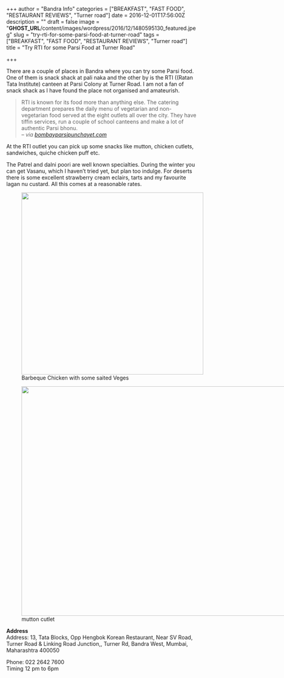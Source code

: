 +++
author = "Bandra Info"
categories = ["BREAKFAST", "FAST FOOD", "RESTAURANT REVIEWS", "Turner road"]
date = 2016-12-01T17:56:00Z
description = ""
draft = false
image = "__GHOST_URL__/content/images/wordpress/2016/12/1480595130_featured.jpeg"
slug = "try-rti-for-some-parsi-food-at-turner-road"
tags = ["BREAKFAST", "FAST FOOD", "RESTAURANT REVIEWS", "Turner road"]
title = "Try RTI for some Parsi Food at Turner Road"

+++


<p>There are a couple of places in Bandra where you can try some Parsi food. One of them is snack shack at  pali naka and the other by is the RTI ((Ratan Tata Institute) canteen at Parsi Colony at Turner Road. I am not a fan of snack shack as I have found the place not organised and amateurish.</p>
<blockquote><p>RTI is known for its food more than anything else. The catering department prepares the daily menu of vegetarian and non-vegetarian food served at the eight outlets all over the city. They have tiffin services, run a couple of school canteens and make a lot of authentic Parsi bhonu. <br /><cite> &#8211; via <a href="https://bombayparsipunchayet.com/readcontent.aspx?contentid=45&amp;categoryid=29">bombayparsipunchayet.com</a></cite></p></blockquote>
<p>At the RTI  outlet you can pick up some snacks like mutton, chicken cutlets, sandwiches, quiche chicken puff etc.</p>
<p dir="ltr">The Patrel and dalni poori are well known specialties. During the winter you can get Vasanu, which I haven&#8217;t tried yet, but plan too indulge.  For deserts there is some excellent strawberry cream eclairs, tarts and my favourite lagan nu custard. All this comes at a reasonable rates.</p>
<p><figure style="width: 479px" class="wp-caption aligncenter"><a href="https://i0.wp.com/bandra.info/wp-content/uploads/2016/12/15181397_1016780888445325_2194266709889918517_n_full.jpg?ssl=1"><img loading="lazy" src="https://i1.wp.com/bandra.info/wp-content/uploads/2016/12/15181397_1016780888445325_2194266709889918517_n.jpg?resize=479%2C479&#038;ssl=1" align="middle" width="479" height="479" class="aligncenter" data-recalc-dims="1"></a><figcaption class="wp-caption-text">Barbeque Chicken with some saited Veges</figcaption></figure><figure style="width: 959px" class="wp-caption alignnone"><a href="https://i0.wp.com/bandra.info/wp-content/uploads/2016/12/15134625_1015434421913305_58748424663734987_n_1_full.jpg?ssl=1"><img loading="lazy" src="https://i2.wp.com/bandra.info/wp-content/uploads/2016/12/15134625_1015434421913305_58748424663734987_n_1.jpg?resize=850%2C604&#038;ssl=1" align="align=&quot;aligncenter&quot;" width="850" height="604"  data-recalc-dims="1"></a><figcaption class="wp-caption-text">mutton cutlet</figcaption></figure></p>
<p dir="ltr"><strong>Address </strong><br />Address: 13, Tata Blocks, Opp Hengbok Korean Restaurant, Near SV Road, Turner Road &amp; Linking Road Junction,, Turner Rd, Bandra West, Mumbai, Maharashtra 400050</p>
<p dir="ltr">Phone: 022 2642 7600 <br />Timing 12 pm to 6pm</p>



